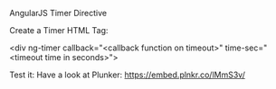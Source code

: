 AngularJS Timer Directive

Create a Timer HTML Tag:

\<div ng-timer callback="\<callback function on timeout>" time-sec="\<timeout time in seconds>"></div>


Test it: 
Have a look at Plunker: https://embed.plnkr.co/lMmS3v/
